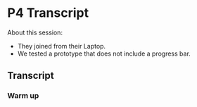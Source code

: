 # P4 Transcript

About this session:
- They joined from their Laptop.
- We tested a prototype that does not include a progress bar.

## Transcript

### Warm up

